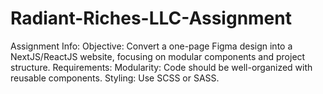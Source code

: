 # Radiant-Riches-LLC-Assignment
Assignment Info:  Objective: Convert a one-page Figma design into a NextJS/ReactJS website, focusing on modular components and project structure. Requirements: Modularity: Code should be well-organized with reusable components. Styling: Use SCSS or SASS.
